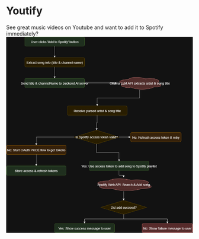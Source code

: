 # Youtify
See great music videos on Youtube and want to add it to Spotify immediately?
![Flowchart](pictures/youtify.drawio.png)
